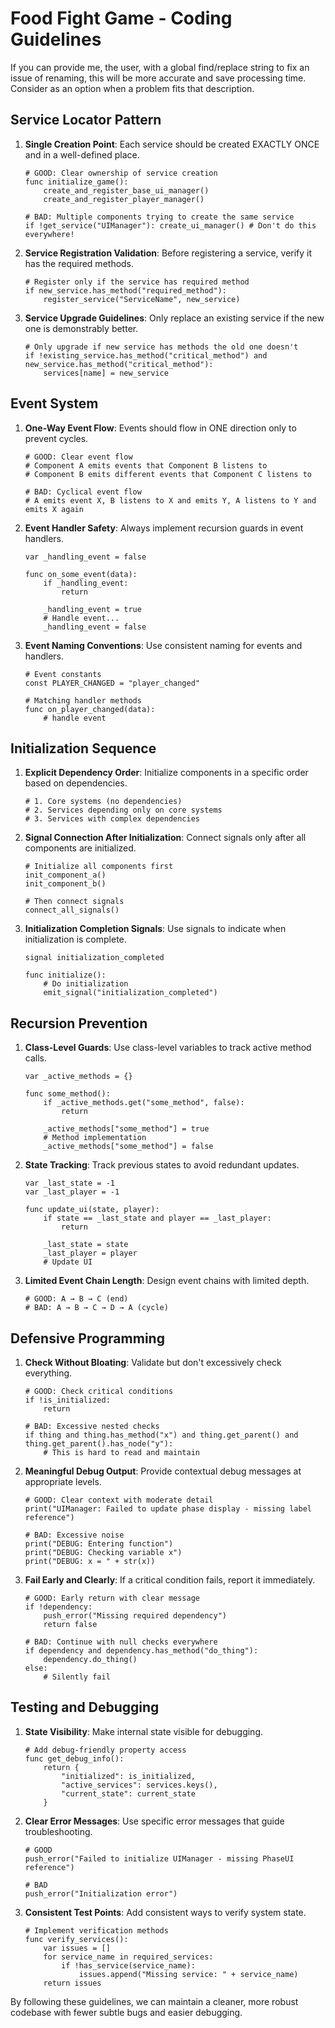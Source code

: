 # Food Fight Game - Coding Guidelines

If you can provide me, the user, with a global find/replace string to fix an issue of renaming, this will be more accurate and save processing time. Consider as an option when a problem fits that description.

## Service Locator Pattern

1. **Single Creation Point**: Each service should be created EXACTLY ONCE and in a well-defined place.
   ```gdscript
   # GOOD: Clear ownership of service creation
   func initialize_game():
       create_and_register_base_ui_manager()
       create_and_register_player_manager()
   
   # BAD: Multiple components trying to create the same service
   if !get_service("UIManager"): create_ui_manager() # Don't do this everywhere!
   ```

2. **Service Registration Validation**: Before registering a service, verify it has the required methods.
   ```gdscript
   # Register only if the service has required method
   if new_service.has_method("required_method"):
       register_service("ServiceName", new_service)
   ```

3. **Service Upgrade Guidelines**: Only replace an existing service if the new one is demonstrably better.
   ```gdscript
   # Only upgrade if new service has methods the old one doesn't
   if !existing_service.has_method("critical_method") and new_service.has_method("critical_method"):
       services[name] = new_service
   ```

## Event System

1. **One-Way Event Flow**: Events should flow in ONE direction only to prevent cycles.
   ```gdscript
   # GOOD: Clear event flow
   # Component A emits events that Component B listens to
   # Component B emits different events that Component C listens to
   
   # BAD: Cyclical event flow
   # A emits event X, B listens to X and emits Y, A listens to Y and emits X again
   ```

2. **Event Handler Safety**: Always implement recursion guards in event handlers.
   ```gdscript
   var _handling_event = false
   
   func on_some_event(data):
       if _handling_event:
           return
           
       _handling_event = true
       # Handle event...
       _handling_event = false
   ```

3. **Event Naming Conventions**: Use consistent naming for events and handlers.
   ```gdscript
   # Event constants
   const PLAYER_CHANGED = "player_changed"
   
   # Matching handler methods
   func on_player_changed(data):
       # handle event
   ```

## Initialization Sequence

1. **Explicit Dependency Order**: Initialize components in a specific order based on dependencies.
   ```gdscript
   # 1. Core systems (no dependencies)
   # 2. Services depending only on core systems
   # 3. Services with complex dependencies
   ```

2. **Signal Connection After Initialization**: Connect signals only after all components are initialized.
   ```gdscript
   # Initialize all components first
   init_component_a()
   init_component_b()
   
   # Then connect signals
   connect_all_signals()
   ```

3. **Initialization Completion Signals**: Use signals to indicate when initialization is complete.
   ```gdscript
   signal initialization_completed
   
   func initialize():
       # Do initialization
       emit_signal("initialization_completed")
   ```

## Recursion Prevention

1. **Class-Level Guards**: Use class-level variables to track active method calls.
   ```gdscript
   var _active_methods = {}
   
   func some_method():
       if _active_methods.get("some_method", false):
           return
       
       _active_methods["some_method"] = true
       # Method implementation
       _active_methods["some_method"] = false
   ```

2. **State Tracking**: Track previous states to avoid redundant updates.
   ```gdscript
   var _last_state = -1
   var _last_player = -1
   
   func update_ui(state, player):
       if state == _last_state and player == _last_player:
           return
           
       _last_state = state
       _last_player = player
       # Update UI
   ```

3. **Limited Event Chain Length**: Design event chains with limited depth.
   ```gdscript
   # GOOD: A → B → C (end)
   # BAD: A → B → C → D → A (cycle)
   ```

## Defensive Programming

1. **Check Without Bloating**: Validate but don't excessively check everything.
   ```gdscript
   # GOOD: Check critical conditions
   if !is_initialized:
       return
       
   # BAD: Excessive nested checks
   if thing and thing.has_method("x") and thing.get_parent() and thing.get_parent().has_node("y"):
       # This is hard to read and maintain
   ```

2. **Meaningful Debug Output**: Provide contextual debug messages at appropriate levels.
   ```gdscript
   # GOOD: Clear context with moderate detail
   print("UIManager: Failed to update phase display - missing label reference")
   
   # BAD: Excessive noise
   print("DEBUG: Entering function")
   print("DEBUG: Checking variable x")
   print("DEBUG: x = " + str(x))
   ```

3. **Fail Early and Clearly**: If a critical condition fails, report it immediately.
   ```gdscript
   # GOOD: Early return with clear message
   if !dependency:
       push_error("Missing required dependency")
       return false
   
   # BAD: Continue with null checks everywhere
   if dependency and dependency.has_method("do_thing"):
       dependency.do_thing()
   else:
       # Silently fail
   ```

## Testing and Debugging

1. **State Visibility**: Make internal state visible for debugging.
   ```gdscript
   # Add debug-friendly property access
   func get_debug_info():
       return {
           "initialized": is_initialized,
           "active_services": services.keys(),
           "current_state": current_state
       }
   ```

2. **Clear Error Messages**: Use specific error messages that guide troubleshooting.
   ```gdscript
   # GOOD
   push_error("Failed to initialize UIManager - missing PhaseUI reference")
   
   # BAD
   push_error("Initialization error")
   ```

3. **Consistent Test Points**: Add consistent ways to verify system state.
   ```gdscript
   # Implement verification methods
   func verify_services():
       var issues = []
       for service_name in required_services:
           if !has_service(service_name):
               issues.append("Missing service: " + service_name)
       return issues
   ```

By following these guidelines, we can maintain a cleaner, more robust codebase with fewer subtle bugs and easier debugging.